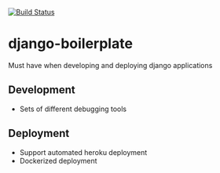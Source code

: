 [![Build Status](https://travis-ci.org/michaelhenry/django-boilerplate.svg?branch=master)](https://travis-ci.org/michaelhenry/django-boilerplate)

# django-boilerplate

Must have when developing and deploying django applications


## Development

- Sets of different debugging tools


## Deployment

- Support automated heroku deployment
- Dockerized deployment